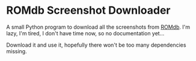 ROMdb Screenshot Downloader
===========================

A small Python program to download all the screenshots from [ROMdb](https://romdb.geeklogger.com). I'm lazy, I'm tired,
I don't have time now, so no documentation yet...

Download it and use it, hopefully there won't be too many dependencies missing.
